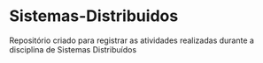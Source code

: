# Sistemas-Distribuidos
Repositório criado para registrar as atividades realizadas durante a disciplina de Sistemas Distribuídos
